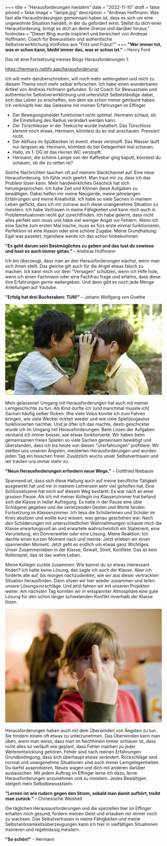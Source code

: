 +++
title = "Herausforderungen meistern"
date = "2022-11-10"
draft = false
pinned = false
image = "lampe.jpg"
description = "Andreas Hoffmann: Was fast alle Herausforderungen gemeinsam haben ist, dass es sich um eine ungewohnte Situation handelt, in der du gefordert wirst. Stellst du dich einer Herausforderung, bringt es dich an deine Grenze und darüber hinaus."
footnotes = "Dieser Blog wurde inspiriert und bereichert von Andreas Hoffmann, Coach für Bewusstsein und authentische Selbstverwirklichung.\n\nFotos aus \"Fritz und Fränzi\""
+++
**"Wer immer tut, was er schon kann, bleibt immer das, was er schon ist."** – Henry Ford

Das ist eine Fortsetzung meines Blogs Herausforderungen 1:

<https://hermann.netlify.app/herausforderung/>

Ich will mehr darüberschreiben, will noch mehr weitergeben und mich zu diesem Thema noch mehr selber erforschen. Ich habe einen wunderbaren Artikel von Andreas Hofmann gefunden. Er ist Coach für Bewusstsein und authentische Selbstverwirklichung und unterstützt Selbstständige dabei, sich das Leben zu erschaffen, von dem sie schon immer geträumt haben. Ich verknüpfe hier das Gelesene mit meinen Erfahrungen im Effinger.

* Der Bewegungsmelder funktioniert nicht optimal. Hermann schaut, ob die Einstellung des Radius verändert werden kann.
* Der Türschliesser in der Teeküche wurde installiert. Das Türschloss klemmt noch etwas. Hermann, könntest du es mal anschauen. Pressiert nicht.
* Der Abfluss im Spülbecken ist eventl. etwas verstopft. Das Wasser läuft nur langsam ab. Hermann, könntest du bei Gelegenheit mal schauen.
* Hallo, im 1. OG ist das Herren WC verstopft.
* Hermann, die schöne Lampe von der Kaffeebar ging kaputt, könntest du schauen, ob die zu retten ist?

Solche Nachrichten tauchen oft auf meinem Slackchannel auf. Eine neue Herausforderung. Ich fühle mich geehrt. Man traut mir zu, dass ich das Problem lösen kann. Mein handwerkliches Geschick hat sich herumgesprochen. Ich habe Zeit und Können diese Aufgaben zu bewältigen. Dabei helfen mir meine Neugierde, meine jahrelangen Erfahrungen und meine Kreativität. Ich habe so viele Sachen in meinem Leben geflickt, dass ich mir zutraue auch diese unangenehme Situation zu meistern. Ich habe Vertrauen in meine Fähigkeiten und kann mich auch in Problemsituationen recht gut zurechtfinden. Ich habe gelernt, dass nicht alles perfekt sein muss und habe viel weniger Angst vor Fehlern. Wenn ich eine Sache zum ersten Mal mache, muss es fürs erste einmal funktionieren, Perfektion ist eine Illusion oder eine schöne Zugabe. Meine Grundhaltung: Egal was passiert, irgendwie werde ich das schon hinbekommen.

**"Es geht darum sein Bestmögliches zu geben und das tust du sowieso und hast es auch immer getan." -** Andreas Hoffmann

Ich bin überzeugt, dass man an den Herausforderungen wächst, wenn man sich ihnen stellt. Das gleiche gilt auch für die Angst etwas falsch zu machen. Ich kann mich vor dem "Versagen" schützen, wenn ich Hilfe hole, wenn ich einen Fachmann oder eine Fachfrau frage und erfahre, dass diese ihre Erfahrungen gerne weitergeben. Und dann gibt es noch jede Menge Anleitungen auf Youtube.

**"Erfolg hat drei Buchstaben: TUN!"** – Johann Wolfgang von Goethe

![](l_m_spielende_kinder_inti_margrit_stamm.jpg)

Mein gelassener Umgang mit Herausforderungen hat auch mit meiner Lerngeschichte zu tun. Als Kind durfte ich (und manchmal musste ich) Sachen häufig selber flicken. Wie viele Velos konnte ich zum Fahren bringen, wie viele Wecker tickten wieder und wie viele Spielzeugautos funktionierten nachher.
Und je öfter ich das machte, desto geschickter wurde ich im Umgang mit Herausforderungen. Beim Lösen der Aufgaben verstand ich immer besser, wie etwas funktionierte. Wir haben beim gemeinsamen freien Spielen so viele Sachen gemeinsam bewältigt und überstanden, dass ich bis heute von diesen "Urerfahrungen" profitiere. Wir stellten uns unseren Ängsten, meisterten Herausforderungen und wurden jeden Tag ein bisschen freier. Zusätzlich wuchs unser Selbstvertrauen und wir trauten uns immer mehr zu.  

**"Neue Herausforderungen erfordern neue Wege."** – Gottfried Niebaum 

Spannend ist, dass sich diese Haltung auch auf meine berufliche Tätigkeit ausgewirkt hat und mir in meinem Lehrersein sehr viel geholfen hat. 
Eine Schlüsselszene hat mich auf diesem Weg bestärkt:
Es war nach an einer grossen Pause. Als ich mit meiner Kollegin ins Klassenzimmer trat befand sich die Klasse in heller Aufregung. Es hatte in der Pause eine üble Schlägerei gegeben und die verletzenden Gesten und Worte fanden Fortsetzung im Klassenzimmer. Ich liess die Schülerinnen und Schüler im Kreis absitzen und wollte kurz wissen, was genau geschehen war. Nach den Schilderungen mit unterschiedlichen Wahrnehmungen schaute mich die Klasse erwartungsvoll an und erwartete wahrscheinlich ein Statement, eine Verurteilung, ein Donnerwetter oder eine Lösung. Meine Reaktion: Ich dachte einen kurzen Moment nach und meinte: Jetzt erleben wir einen spannenden Moment. Jetzt geht es endlich um etwas ganz Wichtiges: Unser Zusammenleben in der Klasse, Gewalt, Streit, Konflikte. Das ist kein Rollenspiel, das ist das wahre Leben. 

Meine Kollegin zuckte zusammen. Wie kannst du so etwas interessant finden?
Ich hatte keine Lösung, das sagte ich auch der Klasse. Aber ich forderte alle auf, bis morgen nachzudenken, wie wir aus dieser vertrackten Situation herausfinden. Dann sitzen wir hier wieder zusammen und teilen unsere Lösungsvorschläge. Und jetzt fahren wir mit unseren Projekten weiter.
Am nächsten Tag konnten wir in entspannter Atmosphäre eine gute Lösung für den schon länger schwelenden Konflikt innerhalb der Klasse lösen.

![](aggression-haupttext-kind-zeigt-stinkefinger-1-scaled.jpg)

Herausforderungen haben auch mit dem Überwinden von Ängsten zu tun. Sie hindern einem oft etwas zu unterzunehmen. Das Überwinden kann man üben, wenn man weiss, dass man im Nachhinein immer schlauer ist, dass nicht alles so verläuft wie geplant, dass Fehler machen zu jeder Weiterentwicklung gehören. Fehler sind nach meinen Erfahrungen Grundbedingung, dass sich überhaupt etwas verändert. Rückschläge sind normal und unangenehme Situationen sind auch immer Lerngelegenheiten. Du darfst ausprobieren, Neues wagen und dich mit anderen darüber austauschen.
Mit jedem Auftrag im Effinger lerne ich dazu, lerne Herausforderungen anzunehmen und zu meistern. Jedes Bewältigen steigert mein Selbstbewusstsein.

**"Lernen ist wie rudern gegen den Strom, sobald man damit aufhört, treibt man zurück."** – Chinesische Weisheit

Die täglichen Herausausforderungen und die speziellen hier im Effinger erhalten mich gesund, fordern meinen Geist und erlauben mir immer noch zu wachsen. Das Selbstvertrauen in meine Fähigkeiten und meine Selbstwirksamkeitsüberzeugungen kann ich hier in vielfältigen Situationen trainieren und regelmässig meistern.

**"So schön!"** - Hermann